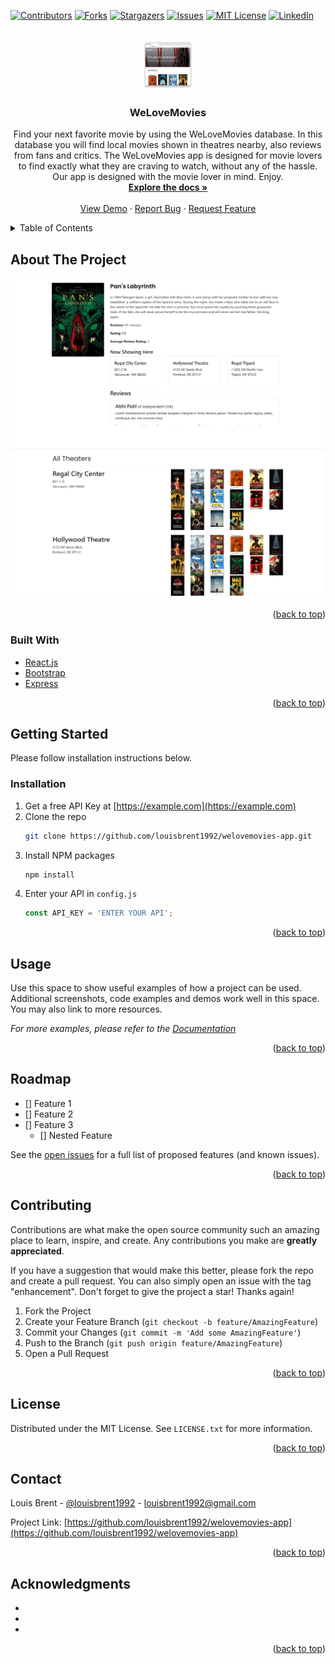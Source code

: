 <div id="top"></div>
<!--
*** Thanks for checking out the Best-README-Template. If you have a suggestion
*** that would make this better, please fork the repo and create a pull request
*** or simply open an issue with the tag "enhancement".
*** Don't forget to give the project a star!
*** Thanks again! Now go create something AMAZING! :D
-->



<!-- PROJECT SHIELDS -->
<!--
*** I'm using markdown "reference style" links for readability.
*** Reference links are enclosed in brackets [ ] instead of parentheses ( ).
*** See the bottom of this document for the declaration of the reference variables
*** for contributors-url, forks-url, etc. This is an optional, concise syntax you may use.
*** https://www.markdownguide.org/basic-syntax/#reference-style-links
-->
[![Contributors][contributors-shield]][contributors-url]
[![Forks][forks-shield]][forks-url]
[![Stargazers][stars-shield]][stars-url]
[![Issues][issues-shield]][issues-url]
[![MIT License][license-shield]][license-url]
[![LinkedIn][linkedin-shield]][linkedin-url]



<!-- PROJECT LOGO -->
<br />
<div align="center">
  <a href="https://github.com/louisbrent1992/welovemovies-app">
    <img src="./Public/WeLoveMovies.png" alt="Logo" width="80" height="80">
  </a>

<h3 align="center">WeLoveMovies</h3>

  <p align="center">
    Find your next favorite movie by using the WeLoveMovies database. In this database you will find local movies shown in theatres nearby, also reviews from fans and critics. The WeLoveMovies app is designed for movie lovers to find exactly what they are craving to watch, without any of the hassle. Our app is designed with the movie lover in mind. Enjoy.          
    <br />
    <a href="https://github.com/louisbrent1992/welovemovies-app"><strong>Explore the docs »</strong></a>
    <br />
    <br />
    <a href="https://github.com/louisbrent1992/welovemovies-app">View Demo</a>
    ·
    <a href="https://github.com/louisbrent1992/welovemovies-app/issues">Report Bug</a>
    ·
    <a href="https://github.com/louisbrent1992/welovemovies-app/issues">Request Feature</a>
  </p>
</div>



<!-- TABLE OF CONTENTS -->
<details>
  <summary>Table of Contents</summary>
  <ol>
    <li>
      <a href="#about-the-project">About The Project</a>
      <ul>
        <li><a href="#built-with">Built With</a></li>
      </ul>
    </li>
    <li>
      <a href="#getting-started">Getting Started</a>
      <ul>
        <li><a href="#prerequisites">Prerequisites</a></li>
        <li><a href="#installation">Installation</a></li>
      </ul>
    </li>
    <li><a href="#usage">Usage</a></li>
    <li><a href="#roadmap">Roadmap</a></li>
    <li><a href="#contributing">Contributing</a></li>
    <li><a href="#license">License</a></li>
    <li><a href="#contact">Contact</a></li>
    <li><a href="#acknowledgments">Acknowledgments</a></li>
  </ol>
</details>



<!-- ABOUT THE PROJECT -->
## About The Project

[![WeLoveMovies-App Screen Shot][product-screenshot]](https://example.com)
<br>
[![WeLoveMovies-App Screen Shot 2][product-screenshot 2]](https://example.com)

<p align="right">(<a href="#top">back to top</a>)</p>



### Built With

* [React.js](https://reactjs.org/)
* [Bootstrap](https://getbootstrap.com)
* [Express](https://expressjs.com)

<p align="right">(<a href="#top">back to top</a>)</p>



<!-- GETTING STARTED -->
## Getting Started

Please follow installation instructions below.

### Installation

1. Get a free API Key at [https://example.com](https://example.com)
2. Clone the repo
   ```sh
   git clone https://github.com/louisbrent1992/welovemovies-app.git
   ```
3. Install NPM packages
   ```sh
   npm install
   ```
4. Enter your API in `config.js`
   ```js
   const API_KEY = 'ENTER YOUR API';
   ```

<p align="right">(<a href="#top">back to top</a>)</p>



<!-- USAGE EXAMPLES -->
## Usage

Use this space to show useful examples of how a project can be used. Additional screenshots, code examples and demos work well in this space. You may also link to more resources.

_For more examples, please refer to the [Documentation](https://example.com)_

<p align="right">(<a href="#top">back to top</a>)</p>



<!-- ROADMAP -->
## Roadmap

- [] Feature 1
- [] Feature 2
- [] Feature 3
    - [] Nested Feature

See the [open issues](https://github.com/louisbrent1992/welovemovies-app/issues) for a full list of proposed features (and known issues).

<p align="right">(<a href="#top">back to top</a>)</p>



<!-- CONTRIBUTING -->
## Contributing

Contributions are what make the open source community such an amazing place to learn, inspire, and create. Any contributions you make are **greatly appreciated**.

If you have a suggestion that would make this better, please fork the repo and create a pull request. You can also simply open an issue with the tag "enhancement".
Don't forget to give the project a star! Thanks again!

1. Fork the Project
2. Create your Feature Branch (`git checkout -b feature/AmazingFeature`)
3. Commit your Changes (`git commit -m 'Add some AmazingFeature'`)
4. Push to the Branch (`git push origin feature/AmazingFeature`)
5. Open a Pull Request

<p align="right">(<a href="#top">back to top</a>)</p>



<!-- LICENSE -->
## License

Distributed under the MIT License. See `LICENSE.txt` for more information.

<p align="right">(<a href="#top">back to top</a>)</p>



<!-- CONTACT -->
## Contact

Louis Brent - [@louisbrent1992](https://twitter.com/louisbrent1992) - louisbrent1992@gmail.com

Project Link: [https://github.com/louisbrent1992/welovemovies-app](https://github.com/louisbrent1992/welovemovies-app)

<p align="right">(<a href="#top">back to top</a>)</p>



<!-- ACKNOWLEDGMENTS -->
## Acknowledgments

* []()
* []()
* []()

<p align="right">(<a href="#top">back to top</a>)</p>



<!-- MARKDOWN LINKS & IMAGES -->
<!-- https://www.markdownguide.org/basic-syntax/#reference-style-links -->
[contributors-shield]: https://img.shields.io/github/contributors/louisbrent1992/welovemovies-app.svg?style=for-the-badge
[contributors-url]: https://github.com/louisbrent1992/welovemovies-app/graphs/contributors
[forks-shield]: https://img.shields.io/github/forks/louisbrent1992/welovemovies-app.svg?style=for-the-badge
[forks-url]: https://github.com/louisbrent1992/welovemovies-app/network/members
[stars-shield]: https://img.shields.io/github/stars/louisbrent1992/welovemovies-app.svg?style=for-the-badge
[stars-url]: https://github.com/louisbrent1992/welovemovies-app/stargazers
[issues-shield]: https://img.shields.io/github/issues/louisbrent1992/welovemovies-app.svg?style=for-the-badge
[issues-url]: https://github.com/louisbrent1992/welovemovies-app/issues
[license-shield]: https://img.shields.io/github/license/louisbrent1992/welovemovies-app.svg?style=for-the-badge
[license-url]: https://github.com/louisbrent1992/welovemovies-app/blob/master/LICENSE.txt
[linkedin-shield]: https://img.shields.io/badge/-LinkedIn-black.svg?style=for-the-badge&logo=linkedin&colorB=555
[linkedin-url]: https://linkedin.com/in/louis-brent
[product-screenshot]: ./Public/screen1.jpg
[product-screenshot 2]: ./Public/theatreslistscreen1.jpg
